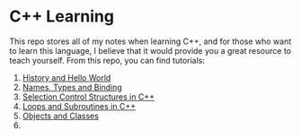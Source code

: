 # C++ Learning

This repo stores all of my notes when learning C++, and for those who want to learn this language, I believe that it would provide you a great resource to teach yourself.  From this repo, you can find tutorials: 
1. [History and Hello World](https://github.com/NguyetQue1211/FUV_CS308_programming-language/blob/main/PLP%201-History%20and%20Hello%20World.md)
2. [Names, Types and Binding](https://github.com/NguyetQue1211/FUV_CS308_programming-language/blob/main/PLP%202-Names%2C%20Types%20and%20Binding.md)
3. [Selection Control Structures in C++](https://github.com/NguyetQue1211/FUV_CS308_programming-language/blob/main/PLP%203-Selection%20Control%20Structures%20.md)
4. [Loops and Subroutines in C++](https://github.com/NguyetQue1211/FUV_CS308_programming-language/blob/main/PLP%204-Loops%20and%20Subroutines.md)
5. [Objects and Classes](https://github.com/NguyetQue1211/FUV_CS308_programming-language/blob/main/PLP%205%20-Objects%20and%20Classes.md)
6. 

